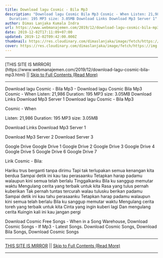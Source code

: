 ```yaml
---
title: Download lagu Cosmic - Bila Mp3
description: "Download lagu Cosmic Bila Mp3 Cosmic - When Listen: 21,986
  Duration: 195 MP3 size: 3.05MB Download Links Download Mp3 Server 1"
author: Dimas Lanjaka Kumala Indra
url: https://www.webmanajemen.com/2019/12/download-lagu-cosmic-bila-mp3.html
date: 2019-12-02T17:11:09+07:00
updated: 2019-12-02T09:42:00.000Z
thumbnail: https://res.cloudinary.com/dimaslanjaka/image/fetch/https://img.youtube.com/vi/MFX6M1MPjPY/hqdefault.jpg
cover: https://res.cloudinary.com/dimaslanjaka/image/fetch/https://img.youtube.com/vi/MFX6M1MPjPY/hqdefault.jpg
---
```


<hr/> [THIS SITE IS MIRROR](https://www.webmanajemen.com/2019/12/download-lagu-cosmic-bila-mp3.html) || <a href="https://www.webmanajemen.com/2019/12/download-lagu-cosmic-bila-mp3.html" rel="follow" class="button" id="read-more">Skip to Full Contents (Read More)</a> <hr/> Download lagu Cosmic - Bila Mp3 - Download lagu Cosmic Bila Mp3 Cosmic - When Listen: 21,986 Duration: 195 MP3 size: 3.05MB Download Links Download Mp3 Server 1 Download lagu Cosmic - Bila Mp3

  Cosmic - When 

  Listen: 21,986 
  Duration: 195 
  MP3 size: 3.05MB 

  Download Links 
  Download Mp3 Server 1 

  Download Mp3 Server 2 
  Download Server 3 


  Google Drive   Google Drive 1 
  Google Drive 2 
  Google Drive 3 
  Google Drive 4 
  Google Drive 5 
  Google Drive 6 
  Google Drive 7 


                             
Lirik Cosmic - Bila:
                             
 Hariku trus berganti tanpa dirimu 
 Tapi tak terlupakan semua kenangan kita berdua 
 Sampai detik ini kau tau perasaanku 
 Tetapkan harap padamu walaupun kini semua telah berlalu 
 Tinggalkanku 
 Bila ku sanggup memutar waktu 
 Mengulang cerita yang terbaik untuk kita 
 Rasa yang tulus pernah kuberikan 
 Tak pernah tuntas tercurah walau tulusku berikan padamu 
 Sampai detik ini kau tahu perasaanku 
 Tetapkan harap padamu walaupun kini semua telah berlalu 
 Bila ku sanggup memutar waktu 
 Mengulang cerita toreh yang terbaik untuk kita 
 Cinta yang ingin kuberi lagi 
 Dan mengulang cerita 
 Kuingin kali ini kau jangan pergi 
                         
  Download Cosmic Free Songs - When in a Song Warehouse, Download Cosmic Songs - If Mp3 - Latest Songs.  Download Cosmic Songs, Download Bila Songs, Download Cosmic Songs <hr/> [THIS SITE IS MIRROR](https://www.webmanajemen.com/2019/12/download-lagu-cosmic-bila-mp3.html) || <a href="https://www.webmanajemen.com/2019/12/download-lagu-cosmic-bila-mp3.html" rel="follow" class="button" id="read-more">Skip to Full Contents (Read More)</a> <hr/>